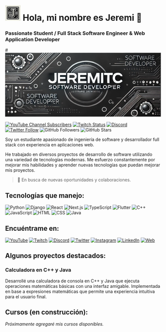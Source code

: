 # <img src="https://github.com/Jeremitc/Jeremitc/raw/main/Jeremi-Icon.jpg" alt="Jeremi Icon" width="50"/> Hola, mi nombre es Jeremi 👋
### Passionate Student / Full Stack Software Engineer & Web Application Developer

#<img src="https://github.com/Jeremitc/Jeremitc/raw/main/PlanillaJeremiTC.png" alt="Jeremi Icon" width="1000"/>

[![YouTube Channel Subscribers](https://img.shields.io/youtube/channel/subscribers/UCxPD7bsocoAMq8Dj18kmGyQ?style=social)](https://youtube.com/jeremiapps?sub_confirmation=1)
[![Twitch Status](https://img.shields.io/twitch/status/jeremi?style=social)](https://twitch.com/jeremi)
[![Discord](https://img.shields.io/discord/123456789012345678?style=social&label=Discord&logo=discord)](https://jeremi.com/discord)
[![Twitter Follow](https://img.shields.io/twitter/follow/jeremi?style=social)](https://twitter.com/jeremi)
![GitHub Followers](https://img.shields.io/github/followers/jeremi?style=social)
![GitHub Stars](https://img.shields.io/github/stars/jeremi?style=social)

Soy un estudiante apasionado de ingeniería de software y desarrollador full stack con experiencia en aplicaciones web.

He trabajado en diversos proyectos de desarrollo de software utilizando una variedad de tecnologías modernas. Me esfuerzo constantemente por mejorar mis habilidades y aprender nuevas tecnologías que puedan mejorar mis proyectos.

> 🎯 En busca de nuevas oportunidades y colaboraciones.

## Tecnologías que manejo:

![Python](https://img.shields.io/badge/Python-3776AB?style=for-the-badge&logo=python&logoColor=white)
![Django](https://img.shields.io/badge/Django-092E20?style=for-the-badge&logo=django&logoColor=white)
![React](https://img.shields.io/badge/React-20232A?style=for-the-badge&logo=react&logoColor=61DAFB)
![Next.js](https://img.shields.io/badge/Next.js-000000?style=for-the-badge&logo=nextdotjs&logoColor=white)
![TypeScript](https://img.shields.io/badge/TypeScript-007ACC?style=for-the-badge&logo=typescript&logoColor=white)
![Flutter](https://img.shields.io/badge/Flutter-02569B?style=for-the-badge&logo=flutter&logoColor=white)
![C++](https://img.shields.io/badge/C++-00599C?style=for-the-badge&logo=cplusplus&logoColor=white)
![JavaScript](https://img.shields.io/badge/JavaScript-F7DF1E?style=for-the-badge&logo=javascript&logoColor=black)
![HTML](https://img.shields.io/badge/HTML5-E34F26?style=for-the-badge&logo=html5&logoColor=white)
![CSS](https://img.shields.io/badge/CSS3-1572B6?style=for-the-badge&logo=css3&logoColor=white)
![Java](https://img.shields.io/badge/Java-007396?style=for-the-badge&logo=java&logoColor=white)

## Encuéntrame en:

[![YouTube](https://img.shields.io/badge/YouTube-Jeremi_Channel-FF0000?style=for-the-badge&logo=youtube&logoColor=white&labelColor=101010)](https://youtube.com/@jeremichannel)
[![Twitch](https://img.shields.io/badge/Twitch-jeremi-9146FF?style=for-the-badge&logo=twitch&logoColor=white&labelColor=101010)](https://twitch.tv/jeremi)
[![Discord](https://img.shields.io/badge/Discord-jeremi-5865F2?style=for-the-badge&logo=discord&logoColor=white&labelColor=101010)](https://jeremi.com/discord)
[![Twitter](https://img.shields.io/badge/Twitter-@jeremi-1DA1F2?style=for-the-badge&logo=twitter&logoColor=white&labelColor=101010)](https://twitter.com/jeremi)
[![Instagram](https://img.shields.io/badge/Instagram-@jeremi-E4405F?style=for-the-badge&logo=instagram&logoColor=white&labelColor=101010)](https://instagram.com/jeremi)
[![LinkedIn](https://img.shields.io/badge/LinkedIn-Jeremi-0077B5?style=for-the-badge&logo=linkedin&logoColor=white&labelColor=101010)](https://www.linkedin.com/in/jeremi)
[![Web](https://img.shields.io/badge/Web-JeremiDev.com-14a1f0?style=for-the-badge&logo=dev.to&logoColor=white&labelColor=101010)](https://jeremi.com)

## Algunos proyectos destacados:

### Calculadora en C++ y Java
Desarrollé una calculadora de consola en C++ y Java que ejecuta operaciones matemáticas básicas con una interfaz amigable. Implementada en base a expresiones matemáticas que permite una experiencia intuitiva para el usuario final.

## Cursos (en construcción):

_Próximamente agregaré mis cursos disponibles._
